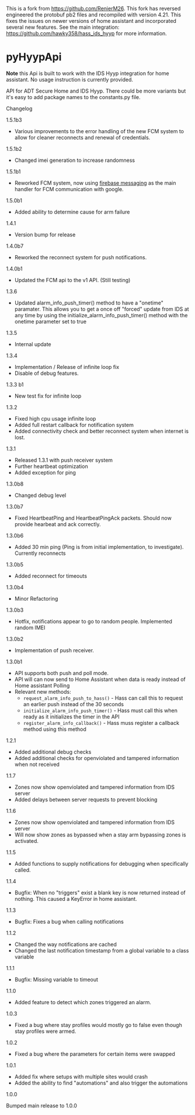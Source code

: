 This is a fork from https://github.com/RenierM26. This fork has reversed engineered the protobuf pb2 files and recompiled with version 4.21. This fixes the issues on newer versions of home assistant and incorporated several new features. See the main integration: https://github.com/hawky358/hass_ids_hyyp for more information.




# pyHyypApi

**Note** this Api is built to work with the IDS Hyyp integration for home assistant.  No usage instruction is currently provided.

API for ADT Secure Home and IDS Hyyp. There could be more variants but it's easy to add package names to the constants.py file.


Changelog 

1.5.1b3
- Various improvements to the error handling of the new FCM system to allow for cleaner reconnects and renewal of credentials.

1.5.1b2
- Changed imei generation to increase randomness

1.5.1b1
- Reworked FCM system, now using [firebase messaging](https://github.com/sdb9696/firebase-messaging) as the main handler for FCM communication with google.

1.5.0b1
- Added ability to determine cause for arm failure

1.4.1
- Version bump for release

1.4.0b7
- Reworked the reconnect system for push notifications.

1.4.0b1
- Updated the FCM api to the v1 API. (Still testing)

1.3.6
- Updated alarm_info_push_timer() method to have a "onetime" paramater. This allows you to get a once off "forced" update from IDS at any time by using the initialize_alarm_info_push_timer() method with the onetime parameter set to true

1.3.5
- Internal update

1.3.4

- Implementation / Release of infinite loop fix 
- Disable of debug features.

1.3.3 b1

- New test fix for infinite loop

1.3.2
- Fixed high cpu usage infinite loop
- Added full restart callback for notification system
- Added connectivity check and better reconnect system when internet is lost.

1.3.1
- Released 1.3.1 with push receiver system
- Further heartbeat optimization
- Added exception for ping

1.3.0b8
- Changed debug level

1.3.0b7
- Fixed HeartbeatPing and HeartbeatPingAck packets. Should now provide hearbeat and ack correctly.

1.3.0b6
- Added 30 min ping (Ping is from initial implementation, to investigate). Currently reconnects

1.3.0b5
- Added reconnect for timeouts

1.3.0b4
- Minor Refactoring

1.3.0b3
- Hotfix, notifications appear to go to random people. Implemented random IMEI

1.3.0b2
- Implementation of push receiver.

1.3.0b1
- API supports both push and poll mode.
- API will can now send to Home Assistant when data is ready instead of Home assistant Polling
- Relevant new methods:
  - `request_alarm_info_push_to_hass()` - Hass can call this to request an earlier push instead of the 30 seconds
  - `initialize_alarm_info_push_timer()` - Hass must call this when ready as it initializes the timer in the API
  - `register_alarm_info_callback()` - Hass muss register a callback method using this method


1.2.1
- Added additional debug checks
- Added additional checks for openviolated and tampered information when not received

1.1.7
- Zones now show openviolated and tampered information from IDS server
- Added delays between server requests to prevent blocking

1.1.6
- Zones now show openviolated and tampered information from IDS server
- Will now show zones as bypassed when a stay arm bypassing zones is activated.

1.1.5
- Added functions to supply notifications for debugging when specifically called.

1.1.4
- Bugfix: When no "triggers" exist a blank key is now returned instead of nothing. This caused a KeyError in home assistant.

1.1.3
- Bugfix: Fixes a bug when calling notifications

1.1.2
- Changed the way notifications are cached
- Changed the last notification timestamp from a global variable to a class variable

1.1.1
- Bugfix: Missing variable to timeout

1.1.0
- Added feature to detect which zones triggered an alarm.


1.0.3
- Fixed a bug where stay profiles would mostly go to false even though stay profiles were armed.

1.0.2
- Fixed a bug where the parameters for certain items were swapped

1.0.1

- Added fix where setups with multiple sites would crash
- Added the ability to find "automations" and also trigger the automations

1.0.0

Bumped main release to 1.0.0